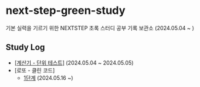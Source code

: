 # next-step-green-study
기본 실력을 기르기 위한 NEXTSTEP 초록 스터디 공부 기록 보관소 (2024.05.04 ~ )

## Study Log
* [[계산기 - 단위 테스트]](https://github.com/next-step/java-calculator-unit-playground/pull/23) (2024.05.04 ~ 2024.05.05)
* [로또 - 클린 코드]
  * [1단계](https://github.com/next-step/java-lotto-clean-playground/pull/25) (2024.05.16 ~)
